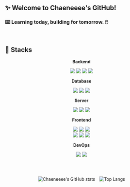 ## ✨ Welcome to Chaeneeee's GitHub!
### ⌨️ Learning today, building for tomorrow. 🖱️  


<br>

## 🧷 Stacks
<div align="center">

<!-- Backend -->
<p><strong>Backend</strong></p>
<div>
    <img src="https://img.shields.io/badge/Java-007396?style=for-the-badge&logo=java&logoColor=white"> 
    <img src="https://img.shields.io/badge/Spring%20Boot-6DB33F?style=for-the-badge&logo=springboot&logoColor=white">
    <img src="https://img.shields.io/badge/Spring%20Data%20JPA-6DB33F?style=for-the-badge&logo=springboot&logoColor=white">
    <img src="https://img.shields.io/badge/Spring%20Security-6DB33F?style=for-the-badge&logo=springsecurity&logoColor=white">
</div>

<!-- Database -->
<p><strong>Database</strong></p>
<div>
    <img src="https://img.shields.io/badge/MySQL-4479A1?style=for-the-badge&logo=mysql&logoColor=white">
    <img src="https://img.shields.io/badge/Redis-DC382D?style=for-the-badge&logo=redis&logoColor=white">
    <img src="https://img.shields.io/badge/PostgreSQL-336791?style=for-the-badge&logo=postgresql&logoColor=white">
</div>

<!-- Server -->
<p><strong>Server</strong></p>
<div>
    <img src="https://img.shields.io/badge/AWS-232F3E?style=for-the-badge&logo=amazonaws&logoColor=white">
    <img src="https://img.shields.io/badge/Linux-FCC624?style=for-the-badge&logo=linux&logoColor=black"> 
    <img src="https://img.shields.io/badge/Apache%20Tomcat-F8DC75?style=for-the-badge&logo=apachetomcat&logoColor=black">
</div>

<!-- Frontend -->
<p><strong>Frontend</strong></p>
<div>
    <img src="https://img.shields.io/badge/React-20232A?style=for-the-badge&logo=react&logoColor=61DAFB">
    <img src="https://img.shields.io/badge/React%20Native-20232A?style=for-the-badge&logo=react&logoColor=61DAFB">
    <img src="https://img.shields.io/badge/TypeScript-3178C6?style=for-the-badge&logo=typescript&logoColor=white">
    <br>
    <img src="https://img.shields.io/badge/HTML5-E34F26?style=for-the-badge&logo=html5&logoColor=white"> 
    <img src="https://img.shields.io/badge/CSS3-1572B6?style=for-the-badge&logo=css3&logoColor=white"> 
    <img src="https://img.shields.io/badge/JavaScript-F7DF1E?style=for-the-badge&logo=javascript&logoColor=black"> 
</div>

<!-- DevOps -->
<p><strong>DevOps</strong></p>
<div>
    <img src="https://img.shields.io/badge/Docker-2496ED?style=for-the-badge&logo=docker&logoColor=white">
    <img src="https://img.shields.io/badge/GitHub%20Actions-2088FF?style=for-the-badge&logo=githubactions&logoColor=white">
</div>

</div>

<br><br>

<!-- GitHub Stats -->
<div align="center">
    <img src="https://github-readme-stats.vercel.app/api?username=chaeneeee&show_icons=true&theme=light" alt="Chaeneeee's GitHub stats" style="margin-right:10px;">
    <img src="https://github-readme-stats.vercel.app/api/top-langs/?username=chaeneeee&layout=compact&theme=light" alt="Top Langs">
</div>
